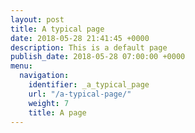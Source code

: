 ```yaml
---
layout: post
title: A typical page
date: 2018-05-28 21:41:45 +0000
description: This is a default page
publish_date: 2018-05-28 07:00:00 +0000
menu:
  navigation:
    identifier: _a_typical_page
    url: "/a-typical-page/"
    weight: 7
    title: A page
---
```

